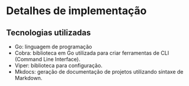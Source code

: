 # Detalhes de implementação

## Tecnologias utilizadas

- Go: linguagem de programação
- Cobra: biblioteca em Go utilizada para criar ferramentas de CLI (Command Line Interface).
- Viper: biblioteca para configuração.
- Mkdocs: geração de documentação de projetos utilizando sintaxe de Markdown.
